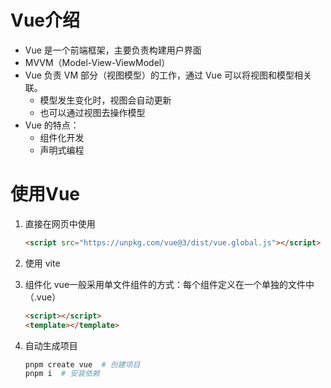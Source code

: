 # Vue介绍
- Vue 是一个前端框架，主要负责构建用户界面
- MVVM（Model-View-ViewModel）
- Vue 负责 VM 部分（视图模型）的工作，通过 Vue 可以将视图和模型相关联。
  - 模型发生变化时，视图会自动更新
  - 也可以通过视图去操作模型
- Vue 的特点：
  - 组件化开发
  - 声明式编程


# 使用Vue
1. 直接在网页中使用
   ```html
   <script src="https://unpkg.com/vue@3/dist/vue.global.js"></script>
   ```
2. 使用 vite

3. 组件化
vue一般采用单文件组件的方式：每个组件定义在一个单独的文件中（.vue）
    ```html
    <script></script>
    <template></template>
    ```

4. 自动生成项目
   ```bash
   pnpm create vue  # 创建项目
   pnpm i  # 安装依赖
   ```
